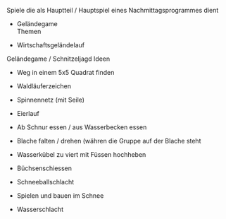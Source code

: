 Spiele die als Hauptteil / Hauptspiel eines Nachmittagsprogrammes dient

-   Geländegame  
    Themen

-   Wirtschaftsgeländelauf

Geländegame / Schnitzeljagd Ideen

-   Weg in einem 5x5 Quadrat finden
-   Waldläuferzeichen
-   Spinnennetz (mit Seile)
-   Eierlauf
-   Ab Schnur essen / aus Wasserbecken essen
-   Blache falten / drehen (währen die Gruppe auf der Blache steht
-   Wasserkübel zu viert mit Füssen hochheben
-   Büchsenschiessen

-   Schneeballschlacht
-   Spielen und bauen im Schnee
-   Wasserschlacht